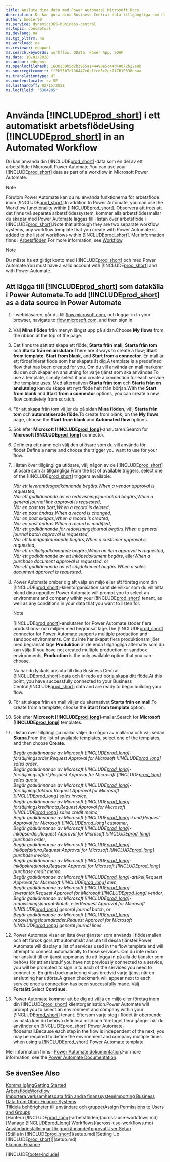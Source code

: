 ```yaml
---
title: Ansluta dina data med Power Automate| Microsoft Docs
description: Du kan göra dina Business Central-data tillgängliga som datakälla och ange en OData-URL för dina webbtjänster för att skapa ett automatiskt arbetsflöde.
author: bmeier90
ms.service: dynamics365-business-central
ms.topic: conceptual
ms.devlang: na
ms.tgt_pltfrm: na
ms.workload: na
ms.reviewer: edupont
ms.search.keywords: workflow, OData, Power App, SOAP
ms.date: 10/01/2020
ms.author: edupont
ms.openlocfilehash: 1608330b5d2b2955a144498e5c44d40072b22a8b
ms.sourcegitcommit: ff2b55b7e790447e0c1fcd5c2ec7f7610338ebaa
ms.translationtype: HT
ms.contentlocale: sv-SE
ms.lasthandoff: 02/15/2021
ms.locfileid: "5384205"
---
```

# <a name="using-prod_short-in-an-automated-workflow"></a><span data-ttu-id="3e404-103">Använda [!INCLUDE[prod_short](includes/prod_short.md)] i ett automatiskt arbetsflöde</span><span class="sxs-lookup"><span data-stu-id="3e404-103">Using [!INCLUDE[prod_short](includes/prod_short.md)] in an Automated Workflow</span></span>

<span data-ttu-id="3e404-104">Du kan använda din [!INCLUDE[prod_short](includes/prod_short.md)]-data som en del av ett arbetsflöde i Microsoft Power Automate.</span><span class="sxs-lookup"><span data-stu-id="3e404-104">You can use your [!INCLUDE[prod_short](includes/prod_short.md)] data as part of a workflow in Microsoft Power Automate.</span></span>

> [!NOTE]
> <span data-ttu-id="3e404-105">Förutom Power Automate kan du nu använda funktionerna för arbetsflöde inom [!INCLUDE[prod_short](includes/prod_short.md)].</span><span class="sxs-lookup"><span data-stu-id="3e404-105">In addition to Power Automate, you can use the Workflow functionality within [!INCLUDE[prod_short](includes/prod_short.md)].</span></span> <span data-ttu-id="3e404-106">Observera att trots att det finns två separata arbetsflödessystem, kommer alla arbetsflödesmallar du skapar med Power Automate läggas till i listan över arbetsflöde i [!INCLUDE[prod_short](includes/prod_short.md)].</span><span class="sxs-lookup"><span data-stu-id="3e404-106">Note that although they are two separate workflow systems, any workflow template that you create with Power Automate is added to the list of workflows  within [!INCLUDE[prod_short](includes/prod_short.md)].</span></span> <span data-ttu-id="3e404-107">Mer information finns i [Arbetsflöden](across-workflow.md).</span><span class="sxs-lookup"><span data-stu-id="3e404-107">For more information, see [Workflow](across-workflow.md).</span></span>  

> [!NOTE]  
> <span data-ttu-id="3e404-108">Du måste ha ett giltigt konto med [!INCLUDE[prod_short](includes/prod_short.md)] och med Power Automate.</span><span class="sxs-lookup"><span data-stu-id="3e404-108">You must have a valid account with [!INCLUDE[prod_short](includes/prod_short.md)] and with Power Automate.</span></span>  

## <a name="to-add-prod_short-as-a-data-source-in-power-automate"></a><span data-ttu-id="3e404-109">Att lägga till [!INCLUDE[prod_short](includes/prod_short.md)] som datakälla i Power Automate.</span><span class="sxs-lookup"><span data-stu-id="3e404-109">To add [!INCLUDE[prod_short](includes/prod_short.md)] as a data source in Power Automate</span></span>

1. <span data-ttu-id="3e404-110">I webbläsaren, går du till [flow.microsoft.com](https://flow.microsoft.com), och loggar in.</span><span class="sxs-lookup"><span data-stu-id="3e404-110">In your browser, navigate to [flow.microsoft.com](https://flow.microsoft.com), and then sign in.</span></span>
2. <span data-ttu-id="3e404-111">Välj **Mina flöden** från menyn längst upp på sidan.</span><span class="sxs-lookup"><span data-stu-id="3e404-111">Choose **My flows** from the ribbon at the top of the page.</span></span>
3. <span data-ttu-id="3e404-112">Det finns tre sätt att skapa ett flöde; **Starta från mall**, **Starta från tom** och **Starta från en anslutare**.</span><span class="sxs-lookup"><span data-stu-id="3e404-112">There are 3 ways to create a flow; **Start from template**, **Start from blank**, and **Start from a connector**.</span></span> <span data-ttu-id="3e404-113">En mall är ett fördefinierat flöde som har skapats åt dig.</span><span class="sxs-lookup"><span data-stu-id="3e404-113">A template is a predefined flow that has been created for you.</span></span> <span data-ttu-id="3e404-114">Om du vill använda en mall markerar du den och skapar en anslutning för varje tjänst som ska användas.</span><span class="sxs-lookup"><span data-stu-id="3e404-114">To use a template, simply select it and create a connection for each service the template uses.</span></span> <span data-ttu-id="3e404-115">Med alternativen **Starta från tom** och **Starta från en anslutning** kan du skapa ett nytt flöde helt från början.</span><span class="sxs-lookup"><span data-stu-id="3e404-115">With the **Start from blank** and **Start from a connector** options, you can create a new flow completely from scratch.</span></span>
4. <span data-ttu-id="3e404-116">För att skapa från tom väljer du på sidan **Mina flöden**, välj **Starta från tom** och **automatiserade flöde**.</span><span class="sxs-lookup"><span data-stu-id="3e404-116">To create from blank, on the **My flows** page, choose the **Start from blank** and **Automated flow** options.</span></span>
5. <span data-ttu-id="3e404-117">Sök efter **Microsoft [!INCLUDE[prod_long](includes/prod_long.md)]**-anslutaren.</span><span class="sxs-lookup"><span data-stu-id="3e404-117">Search for **Microsoft [!INCLUDE[prod_long](includes/prod_long.md)]** connector.</span></span>
6. <span data-ttu-id="3e404-118">Definiera ett namn och välj den utlösare som du vill använda för flödet.</span><span class="sxs-lookup"><span data-stu-id="3e404-118">Define a name and choose the trigger you want to use for your flow.</span></span>
7. <span data-ttu-id="3e404-119">I listan över tillgängliga utlösare, välj någon av de [!INCLUDE[prod_short](includes/prod_short.md)] utlösare som är tillgängliga:</span><span class="sxs-lookup"><span data-stu-id="3e404-119">From the list of available triggers, select one of the [!INCLUDE[prod_short](includes/prod_short.md)] triggers available:</span></span>  

    <span data-ttu-id="3e404-120">*När ett leverantörsgodkännande begärs*.</span><span class="sxs-lookup"><span data-stu-id="3e404-120">*When a vendor approval is requested*,</span></span>  
    <span data-ttu-id="3e404-121">*När ett godkännande av en redovisningsjournalrad begärs*,</span><span class="sxs-lookup"><span data-stu-id="3e404-121">*When a general journal line approval is requested*,</span></span>  
    <span data-ttu-id="3e404-122">*När en post tas bort*,</span><span class="sxs-lookup"><span data-stu-id="3e404-122">*When a record is deleted*,</span></span>  
    <span data-ttu-id="3e404-123">*När en post ändras*,</span><span class="sxs-lookup"><span data-stu-id="3e404-123">*When a record is changed*,</span></span>  
    <span data-ttu-id="3e404-124">*När en post skapas*,</span><span class="sxs-lookup"><span data-stu-id="3e404-124">*When a record is created*,</span></span>  
    <span data-ttu-id="3e404-125">*När en post ändras*,</span><span class="sxs-lookup"><span data-stu-id="3e404-125">*When a record is modified*,</span></span>  
    <span data-ttu-id="3e404-126">*När ett godkännande för redovisningsjournal begärs*,</span><span class="sxs-lookup"><span data-stu-id="3e404-126">*When a general journal batch approval is requested*,</span></span>  
    <span data-ttu-id="3e404-127">*När ett kundgodkännande begärs*,</span><span class="sxs-lookup"><span data-stu-id="3e404-127">*When a customer approval is requested*,</span></span>  
    <span data-ttu-id="3e404-128">*När ett artikelgodkännande begärs*,</span><span class="sxs-lookup"><span data-stu-id="3e404-128">*When an item approval is requested*,</span></span>  
    <span data-ttu-id="3e404-129">*När ett godkännande av ett inköpsdokument begärs*, eller</span><span class="sxs-lookup"><span data-stu-id="3e404-129">*When a purchase document approval is requested*, or</span></span>  
    <span data-ttu-id="3e404-130">*När ett godkännande av ett säljdokument begärs*.</span><span class="sxs-lookup"><span data-stu-id="3e404-130">*When a sales document approval is requested*.</span></span>

8. <span data-ttu-id="3e404-131">Power Automate omber dig att välja en miljö eller ett företag inom din [!INCLUDE[prod_short](includes/prod_short.md)]-klientorganisation samt de villkor som du vill hitta bland dina uppgifter.</span><span class="sxs-lookup"><span data-stu-id="3e404-131">Power Automate will prompt you to select an environment and company within your [!INCLUDE[prod_short](includes/prod_short.md)] tenant, as well as any conditions in your data that you want to listen for.</span></span>

    > [!NOTE]
    > <span data-ttu-id="3e404-132">[!INCLUDE[prod_short](includes/prod_short.md)]-anslutaren för Power Automate stöder flera produktions- och miljöer med begränsat läge.</span><span class="sxs-lookup"><span data-stu-id="3e404-132">The [!INCLUDE[prod_short](includes/prod_short.md)] connector for Power Automate supports multiple production and sandbox environments.</span></span> <span data-ttu-id="3e404-133">Om du inte har skapat flera produktionsmiljöer med begränsat läge **Produktion** är de enda tillgängliga alternativ som du kan välja.</span><span class="sxs-lookup"><span data-stu-id="3e404-133">If you have not created multiple production or sandbox environments, **Production** is the only available option that you can choose.</span></span>  

    <span data-ttu-id="3e404-134">Nu har du lyckats ansluta till dina Business Central [!INCLUDE[prod_short](includes/prod_short.md)]-data och är redo att börja skapa ditt flöde.</span><span class="sxs-lookup"><span data-stu-id="3e404-134">At this point, you have successfully connected to your Business Central[!INCLUDE[prod_short](includes/prod_short.md)] data and are ready to begin building your flow.</span></span>

9. <span data-ttu-id="3e404-135">För att skapa från en mall väljer du alternativet **Starta från en mall**.</span><span class="sxs-lookup"><span data-stu-id="3e404-135">To create from a template, choose the **Start from template** option.</span></span>
10. <span data-ttu-id="3e404-136">Sök efter **Microsoft [!INCLUDE[prod_long](includes/prod_long.md)]**-mallar.</span><span class="sxs-lookup"><span data-stu-id="3e404-136">Search for **Microsoft [!INCLUDE[prod_long](includes/prod_long.md)]** templates.</span></span>
11. <span data-ttu-id="3e404-137">I listan över tillgängliga mallar väljer du någon av mallarna och välj sedan **Skapa**.</span><span class="sxs-lookup"><span data-stu-id="3e404-137">From the list of available templates, select one of the templates, and then choose **Create**.</span></span>  

    <span data-ttu-id="3e404-138">*Begär godkännande av Microsoft [!INCLUDE[prod_long](includes/prod_long.md)]-försäljningsorder*,</span><span class="sxs-lookup"><span data-stu-id="3e404-138">*Request Approval for Microsoft [!INCLUDE[prod_long](includes/prod_long.md)] sales order*,</span></span>  
    <span data-ttu-id="3e404-139">*Begär godkännande av Microsoft [!INCLUDE[prod_long](includes/prod_long.md)]-försäljningsoffert*,</span><span class="sxs-lookup"><span data-stu-id="3e404-139">*Request Approval for Microsoft [!INCLUDE[prod_long](includes/prod_long.md)] sales quote*,</span></span>  
    <span data-ttu-id="3e404-140">*Begär godkännande av Microsoft [!INCLUDE[prod_long](includes/prod_long.md)]-försäljningsfaktura*,</span><span class="sxs-lookup"><span data-stu-id="3e404-140">*Request Approval for Microsoft [!INCLUDE[prod_long](includes/prod_long.md)] sales invoice*,</span></span>  
    <span data-ttu-id="3e404-141">*Begär godkännande av Microsoft [!INCLUDE[prod_long](includes/prod_long.md)]-försäljningskreditnota*,</span><span class="sxs-lookup"><span data-stu-id="3e404-141">*Request Approval for Microsoft [!INCLUDE[prod_long](includes/prod_long.md)] sales credit memo*,</span></span>  
    <span data-ttu-id="3e404-142">*Begär godkännande av Microsoft [!INCLUDE[prod_long](includes/prod_long.md)]-kund*,</span><span class="sxs-lookup"><span data-stu-id="3e404-142">*Request Approval for Microsoft [!INCLUDE[prod_long](includes/prod_long.md)] customer*,</span></span>  
    <span data-ttu-id="3e404-143">*Begär godkännande av Microsoft [!INCLUDE[prod_long](includes/prod_long.md)]-inköpsorder*,</span><span class="sxs-lookup"><span data-stu-id="3e404-143">*Request Approval for Microsoft [!INCLUDE[prod_long](includes/prod_long.md)] purchase order*,</span></span>  
    <span data-ttu-id="3e404-144">*Begär godkännande av Microsoft [!INCLUDE[prod_long](includes/prod_long.md)]-inköpsfaktura*,</span><span class="sxs-lookup"><span data-stu-id="3e404-144">*Request Approval for Microsoft [!INCLUDE[prod_long](includes/prod_long.md)] purchase invoice*,</span></span>  
    <span data-ttu-id="3e404-145">*Begär godkännande av Microsoft [!INCLUDE[prod_long](includes/prod_long.md)]-inköpskreditnota*,</span><span class="sxs-lookup"><span data-stu-id="3e404-145">*Request Approval for Microsoft [!INCLUDE[prod_long](includes/prod_long.md)] purchase credit memo*,</span></span>  
    <span data-ttu-id="3e404-146">*Begär godkännande av Microsoft [!INCLUDE[prod_long](includes/prod_long.md)]-artikel*,</span><span class="sxs-lookup"><span data-stu-id="3e404-146">*Request Approval for Microsoft [!INCLUDE[prod_long](includes/prod_long.md)] item*,</span></span>  
    <span data-ttu-id="3e404-147">*Begär godkännande av Microsoft [!INCLUDE[prod_long](includes/prod_long.md)]-leverantör*,</span><span class="sxs-lookup"><span data-stu-id="3e404-147">*Request Approval for Microsoft [!INCLUDE[prod_long](includes/prod_long.md)] vendor*,</span></span>  
    <span data-ttu-id="3e404-148">*Begär godkännande av Microsoft [!INCLUDE[prod_long](includes/prod_long.md)]-redovisningsjournal-batch*, eller</span><span class="sxs-lookup"><span data-stu-id="3e404-148">*Request Approval for Microsoft [!INCLUDE[prod_long](includes/prod_long.md)] general journal batch*, or</span></span>    
    <span data-ttu-id="3e404-149">*Begär godkännande av Microsoft [!INCLUDE[prod_long](includes/prod_long.md)]-redovisningsjournalrader*.</span><span class="sxs-lookup"><span data-stu-id="3e404-149">*Request Approval for Microsoft [!INCLUDE[prod_long](includes/prod_long.md)] general journal lines*.</span></span>  
12. <span data-ttu-id="3e404-150">Power Automate visar en lista över tjänster som används i flödesmallen och ett försök görs att automatiskt ansluta till dessa tjänster.</span><span class="sxs-lookup"><span data-stu-id="3e404-150">Power Automate will display a list of services used in the flow template and will attempt to connect automatically to those services.</span></span> <span data-ttu-id="3e404-151">Om du inte redan har anslutit till en tjänst uppmanas du att logga in på alla de tjänster som behövs för att ansluta.</span><span class="sxs-lookup"><span data-stu-id="3e404-151">If you have not previously connected to a service, you will be prompted to sign in to each of the services you need to connect to.</span></span> <span data-ttu-id="3e404-152">En grön bockmarkering visas bredvid varje tjänst när en anslutning har utförts.</span><span class="sxs-lookup"><span data-stu-id="3e404-152">A green checkmark will appear next to each service once a connection has been successfully made.</span></span> <span data-ttu-id="3e404-153">Välj **Fortsätt**.</span><span class="sxs-lookup"><span data-stu-id="3e404-153">Select **Continue**.</span></span>
13. <span data-ttu-id="3e404-154">Power Automate kommer att be dig att välja en miljö eller företag inom din [!INCLUDE[prod_short](includes/prod_short.md)] klientorganisation.</span><span class="sxs-lookup"><span data-stu-id="3e404-154">Power Automate will prompt you to select an environment and company within your [!INCLUDE[prod_short](includes/prod_short.md)] tenant.</span></span> <span data-ttu-id="3e404-155">Eftersom varje steg i flödet är oberoende av nästa kan du behöva definiera miljö och företaget flera gånger när du använder en [!INCLUDE[prod_short](includes/prod_short.md)] Power Automate-flödesmall.</span><span class="sxs-lookup"><span data-stu-id="3e404-155">Because each step in the flow is independent of the next, you may be required to define the environment and company multiple times when using a [!INCLUDE[prod_short](includes/prod_short.md)] Power Automate template.</span></span>

<span data-ttu-id="3e404-156">Mer information finns i [Power Automate dokumentation](/power-automate/getting-started).</span><span class="sxs-lookup"><span data-stu-id="3e404-156">For more information, see the [Power Automate Documentation](/power-automate/getting-started).</span></span>

## <a name="see-also"></a><span data-ttu-id="3e404-157">Se även</span><span class="sxs-lookup"><span data-stu-id="3e404-157">See Also</span></span>

[<span data-ttu-id="3e404-158">Komma igång</span><span class="sxs-lookup"><span data-stu-id="3e404-158">Getting Started</span></span>](product-get-started.md)  
[<span data-ttu-id="3e404-159">Arbetsflöde</span><span class="sxs-lookup"><span data-stu-id="3e404-159">Workflow</span></span>](across-workflow.md)  
[<span data-ttu-id="3e404-160">Importera verksamhetsdata från andra finanssystem</span><span class="sxs-lookup"><span data-stu-id="3e404-160">Importing Business Data from Other Finance Systems</span></span>](across-import-data-configuration-packages.md)  
[<span data-ttu-id="3e404-161">Tilldela behörigheter till användare och grupper</span><span class="sxs-lookup"><span data-stu-id="3e404-161">Assign Permissions to Users and Groups</span></span>](ui-define-granular-permissions.md)  
<span data-ttu-id="3e404-162">[Hantera [!INCLUDE[prod_long](includes/prod_long.md)]-arbetsflöden](across-use-workflows.md)</span><span class="sxs-lookup"><span data-stu-id="3e404-162">[Manage [!INCLUDE[prod_long](includes/prod_long.md)] Workflows](across-use-workflows.md)</span></span>  
[<span data-ttu-id="3e404-163">Användarinställningar för godkännande</span><span class="sxs-lookup"><span data-stu-id="3e404-163">Approval User Setup</span></span>](across-how-to-set-up-approval-users.md)  
<span data-ttu-id="3e404-164">[Ställa in [!INCLUDE[prod_short](includes/prod_short.md)]](setup.md)</span><span class="sxs-lookup"><span data-stu-id="3e404-164">[Setting Up [!INCLUDE[prod_short](includes/prod_short.md)]](setup.md)</span></span>  
[<span data-ttu-id="3e404-165">Ekonomi</span><span class="sxs-lookup"><span data-stu-id="3e404-165">Finance</span></span>](finance.md)  


[!INCLUDE[footer-include](includes/footer-banner.md)]